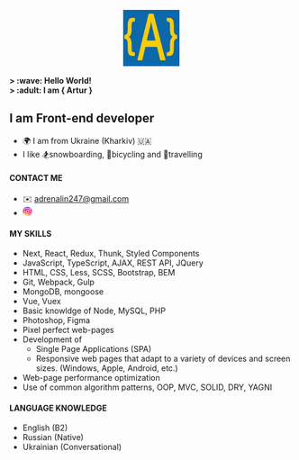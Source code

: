 <p align="center" width="100%">
    <img width="100px" src="https://github.com/i-am-artur/I-am-artur/blob/master/images/faviconM.jpg">
</p>

<b>
&gt; :wave: Hello World!<br>
&gt; :adult: I am { Artur }
</b>

## I am Front-end developer

- :earth_africa: I am from Ukraine (Kharkiv) :ukraine:<br/>
<flag-icon key="canada"></flag-icon>
- I like :snowboarder:snowboarding, :bicyclist:bicycling and :luggage:travelling
  <br/>

#### CONTACT ME

- :envelope: adrenalin247@gmail.com
- [<img style="border-radius: 10px; width: 16px;" src="https://github.com/i-am-artur/I-am-artur/blob/master/images/instagram.png">](https://www.instagram.com/a_r_t_u_r_karapetyan/)

#### MY SKILLS

- Next, React, Redux, Thunk, Styled Components<br/>
- JavaScript, TypeScript, AJAX, REST API, JQuery<br/>
- HTML, CSS, Less, SCSS, Bootstrap, BEM <br/>
- Git, Webpack, Gulp <br/>
- MongoDB, mongoose
- Vue, Vuex<br/>
- Basic knowldge of Node, MySQL, PHP<br/>
- Photoshop, Figma <br/>
- Pixel perfect web-pages <br/>
- Development of
    - Single Page Applications (SPA) <br/>
    - Responsive web pages that adapt to a variety of devices and screen sizes. (Windows, Apple, Android, etc.) <br/>
- Web-page performance optimization <br/>
- Use of common algorithm patterns, OOP, MVC, SOLID, DRY, YAGNI <br/>

#### LANGUAGE KNOWLEDGE

- English (B2) <br>
- Russian (Native)<br>
- Ukrainian (Conversational)
